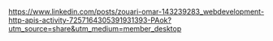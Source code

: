 

https://www.linkedin.com/posts/zouari-omar-143239283_webdevelopment-http-apis-activity-7257164305391931393-PAok?utm_source=share&utm_medium=member_desktop


